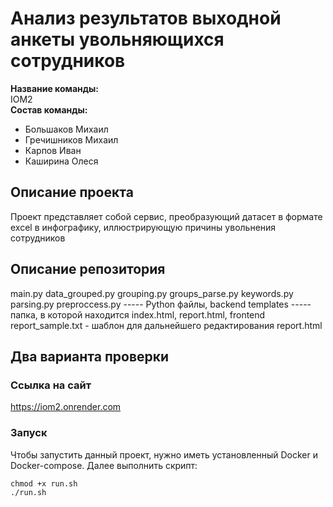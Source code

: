 # Анализ результатов выходной анкеты увольняющихся сотрудников
**Название команды:**<br>
IOM2<br>
**Состав команды:**<br>
* Большаков Михаил <br>
* Гречишников Михаил <br>
* Карпов Иван <br>
* Каширина Олеся <br>

## Описание проекта
Проект представляет собой сервис, преобразующий датасет в формате excel в инфографику, иллюстрирующую причины увольнения сотрудников

## Описание репозитория
main.py data_grouped.py grouping.py groups_parse.py keywords.py parsing.py preproccess.py ----- Python файлы, backend
templates ----- папка, в которой находится index.html, report.html, frontend
report_sample.txt - шаблон для дальнейшего редактирования report.html

## Два варианта проверки
### Ссылка на сайт
https://iom2.onrender.com

### Запуск
Чтобы запустить данный проект, нужно иметь установленный Docker и Docker-compose. Далее выполнить скрипт:

```
chmod +x run.sh
./run.sh
```

